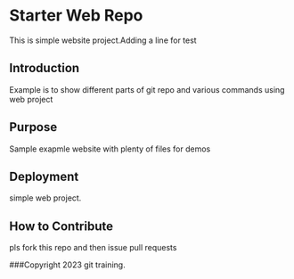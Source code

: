# Starter Web Repo

This is simple website project.Adding a line for test

## Introduction

Example is to show different parts of git repo and various commands using web  project

## Purpose

Sample  exapmle website with plenty of files for demos

## Deployment

simple web project.

## How to Contribute
 pls fork this repo and then issue pull requests

###Copyright
2023 git training.